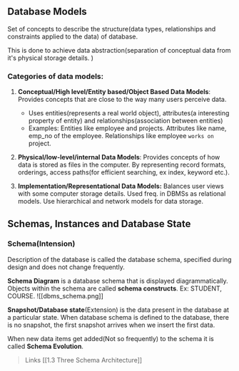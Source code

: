 
## Database Models

Set of concepts to describe the structure(data types, relationships and constraints applied to the data) of database. 

This is done to achieve data abstraction(separation of conceptual data from it's physical storage details. )

### Categories of data models: 
1) **Conceptual/High level/Entity based/Object Based Data Models**:
	Provides concepts that are close to the way many users perceive data.
	- Uses entities(represents a real world object), attributes(a interesting property of entity) and relationships(association between entities) 
	- Examples: Entities like employee and projects. Attributes like name, emp_no of the employee. Relationships like employee `works on` project.

2) **Physical/low-level/internal Data Models**:
	Provides concepts of how data is stored as files in the computer. By representing record formats, orderings, access paths(for efficient searching, ex index, keyword etc.). 

3) **Implementation/Representational Data Models:**
	Balances user views with some computer storage details. Used freq. in DBMSs as relational models. Use hierarchical and network models for data storage.


## Schemas, Instances and Database State

### Schema(Intension)
Description of the database is called the database schema, specified during design and does not change frequently. 

**Schema Diagram** is a database schema that is displayed diagrammatically. Objects within the schema are called **schema constructs**. Ex: STUDENT, COURSE.
![[dbms_schema.png]]

**Snapshot/Database state**(Extension) is the data present in the database at a particular state.
When database schema is defined to the database, there is no snapshot, the first snapshot arrives when we insert the first data.

When new data items get added(Not so frequently) to the schema it is called **Schema Evolution**.

>Links
	[[1.3 Three Schema Architecture]]